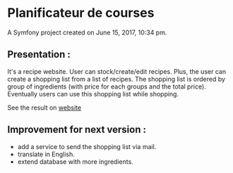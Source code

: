 Planificateur de courses
========================

A Symfony project created on June 15, 2017, 10:34 pm.

## Presentation :

It's a recipe website. User can stock/create/edit recipes. Plus, the user can create a shopping list from a list of recipes. The shopping list is ordered by group of ingredients (with price for each groups and the total price). Eventually users can use this shopping list while shopping.

See the result on [website](#)

## Improvement for next version :

- add a service to send the shopping list via mail.
- translate in English.
- extend database with more ingredients.
